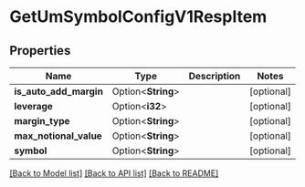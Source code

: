 # GetUmSymbolConfigV1RespItem

## Properties

Name | Type | Description | Notes
------------ | ------------- | ------------- | -------------
**is_auto_add_margin** | Option<**String**> |  | [optional]
**leverage** | Option<**i32**> |  | [optional]
**margin_type** | Option<**String**> |  | [optional]
**max_notional_value** | Option<**String**> |  | [optional]
**symbol** | Option<**String**> |  | [optional]

[[Back to Model list]](../README.md#documentation-for-models) [[Back to API list]](../README.md#documentation-for-api-endpoints) [[Back to README]](../README.md)


